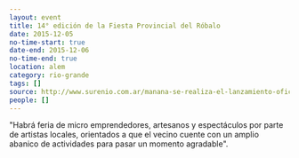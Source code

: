 ```yaml
---
layout: event 
title: 14° edición de la Fiesta Provincial del Róbalo
date: 2015-12-05
no-time-start: true
date-end: 2015-12-06
no-time-end: true
location: alem
category: rio-grande
tags: []
source: http://www.surenio.com.ar/manana-se-realiza-el-lanzamiento-oficial/
people: []
---
```


"Habrá feria de micro emprendedores, artesanos y espectáculos por parte de artistas locales, orientados a que el vecino cuente con un amplio abanico de actividades para pasar un momento agradable".
